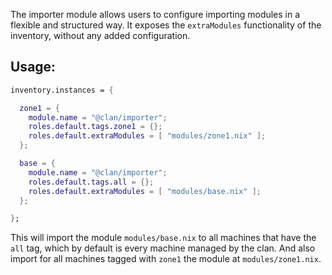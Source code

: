 The importer module allows users to configure importing modules in a flexible and structured way.
It exposes the `extraModules` functionality of the inventory, without any added configuration.

## Usage:

```nix
inventory.instances = {

  zone1 = {
    module.name = "@clan/importer";
    roles.default.tags.zone1 = {};
    roles.default.extraModules = [ "modules/zone1.nix" ];
  };

  base = {
    module.name = "@clan/importer";
    roles.default.tags.all = {};
    roles.default.extraModules = [ "modules/base.nix" ];
  };

};
```

This will import the module `modules/base.nix` to all machines that have the `all` tag,
which by default is every machine managed by the clan.
And also import for all machines tagged with `zone1` the module at `modules/zone1.nix`.
